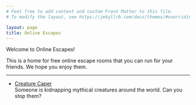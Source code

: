 ```yaml
---
# Feel free to add content and custom Front Matter to this file.
# To modify the layout, see https://jekyllrb.com/docs/themes/#overriding-theme-defaults

layout: page
title: Online Escapes
---
```

Welcome to Online Escapes!

This is a home for free online escape rooms that you can run for your friends. We hope you enjoy them.

---

* [Creature Caper](creature-caper)  
Someone is kidnapping mythical creatures around the world. Can you stop them?
